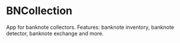 # BNCollection
App for banknote collectors. Features: banknote inventory, banknote detector, banknote exchange and more.
